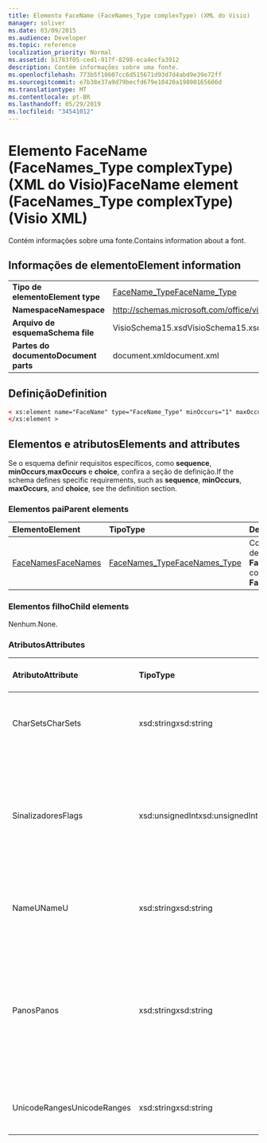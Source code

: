 ```yaml
---
title: Elemento FaceName (FaceNames_Type complexType) (XML do Visio)
manager: soliver
ms.date: 03/09/2015
ms.audience: Developer
ms.topic: reference
localization_priority: Normal
ms.assetid: b1783f05-ced1-917f-8298-eca4ecfa3912
description: Contém informações sobre uma fonte.
ms.openlocfilehash: 773b5f10607cc6d515671d93d7d4abd9e39e72ff
ms.sourcegitcommit: e7b38e37a9d79becfd679e10420a19890165606d
ms.translationtype: MT
ms.contentlocale: pt-BR
ms.lasthandoff: 05/29/2019
ms.locfileid: "34541012"
---
```

# <a name="facename-element-facenames_type-complextype-visio-xml"></a><span data-ttu-id="2bc28-103">Elemento FaceName (FaceNames_Type complexType) (XML do Visio)</span><span class="sxs-lookup"><span data-stu-id="2bc28-103">FaceName element (FaceNames_Type complexType) (Visio XML)</span></span>

<span data-ttu-id="2bc28-104">Contém informações sobre uma fonte.</span><span class="sxs-lookup"><span data-stu-id="2bc28-104">Contains information about a font.</span></span>
  
## <a name="element-information"></a><span data-ttu-id="2bc28-105">Informações de elemento</span><span class="sxs-lookup"><span data-stu-id="2bc28-105">Element information</span></span>

|||
|:-----|:-----|
|<span data-ttu-id="2bc28-106">**Tipo de elemento**</span><span class="sxs-lookup"><span data-stu-id="2bc28-106">**Element type**</span></span> <br/> |[<span data-ttu-id="2bc28-107">FaceName_Type</span><span class="sxs-lookup"><span data-stu-id="2bc28-107">FaceName_Type</span></span>](facename_type-complextypevisio-xml.md) <br/> |
|<span data-ttu-id="2bc28-108">**Namespace**</span><span class="sxs-lookup"><span data-stu-id="2bc28-108">**Namespace**</span></span> <br/> |http://schemas.microsoft.com/office/visio/2012/main  <br/> |
|<span data-ttu-id="2bc28-109">**Arquivo de esquema**</span><span class="sxs-lookup"><span data-stu-id="2bc28-109">**Schema file**</span></span> <br/> |<span data-ttu-id="2bc28-110">VisioSchema15.xsd</span><span class="sxs-lookup"><span data-stu-id="2bc28-110">VisioSchema15.xsd</span></span>  <br/> |
|<span data-ttu-id="2bc28-111">**Partes do documento**</span><span class="sxs-lookup"><span data-stu-id="2bc28-111">**Document parts**</span></span> <br/> |<span data-ttu-id="2bc28-112">document.xml</span><span class="sxs-lookup"><span data-stu-id="2bc28-112">document.xml</span></span>  <br/> |
   
## <a name="definition"></a><span data-ttu-id="2bc28-113">Definição</span><span class="sxs-lookup"><span data-stu-id="2bc28-113">Definition</span></span>

```XML
< xs:element name="FaceName" type="FaceName_Type" minOccurs="1" maxOccurs="unbounded" >
</xs:element > 
```

## <a name="elements-and-attributes"></a><span data-ttu-id="2bc28-114">Elementos e atributos</span><span class="sxs-lookup"><span data-stu-id="2bc28-114">Elements and attributes</span></span>

<span data-ttu-id="2bc28-115">Se o esquema definir requisitos específicos, como **sequence**, **minOccurs**,**maxOccurs** e **choice**, confira a seção de definição.</span><span class="sxs-lookup"><span data-stu-id="2bc28-115">If the schema defines specific requirements, such as **sequence**, **minOccurs**, **maxOccurs**, and **choice**, see the definition section.</span></span> 
  
### <a name="parent-elements"></a><span data-ttu-id="2bc28-116">Elementos pai</span><span class="sxs-lookup"><span data-stu-id="2bc28-116">Parent elements</span></span>

|<span data-ttu-id="2bc28-117">**Elemento**</span><span class="sxs-lookup"><span data-stu-id="2bc28-117">**Element**</span></span>|<span data-ttu-id="2bc28-118">**Tipo**</span><span class="sxs-lookup"><span data-stu-id="2bc28-118">**Type**</span></span>|<span data-ttu-id="2bc28-119">**Descrição**</span><span class="sxs-lookup"><span data-stu-id="2bc28-119">**Description**</span></span>|
|:-----|:-----|:-----|
|[<span data-ttu-id="2bc28-120">FaceNames</span><span class="sxs-lookup"><span data-stu-id="2bc28-120">FaceNames</span></span>](facenames-element-visiodocument_type-complextypevisio-xml.md) <br/> |[<span data-ttu-id="2bc28-121">FaceNames_Type</span><span class="sxs-lookup"><span data-stu-id="2bc28-121">FaceNames_Type</span></span>](facenames_type-complextypevisio-xml.md) <br/> |<span data-ttu-id="2bc28-122">Contém uma coleção de elementos **FaceName**.</span><span class="sxs-lookup"><span data-stu-id="2bc28-122">Contains a collection of **FaceName** elements.</span></span>  <br/> |
   
### <a name="child-elements"></a><span data-ttu-id="2bc28-123">Elementos filho</span><span class="sxs-lookup"><span data-stu-id="2bc28-123">Child elements</span></span>

<span data-ttu-id="2bc28-124">Nenhum.</span><span class="sxs-lookup"><span data-stu-id="2bc28-124">None.</span></span>
  
### <a name="attributes"></a><span data-ttu-id="2bc28-125">Atributos</span><span class="sxs-lookup"><span data-stu-id="2bc28-125">Attributes</span></span>

|<span data-ttu-id="2bc28-126">**Atributo**</span><span class="sxs-lookup"><span data-stu-id="2bc28-126">**Attribute**</span></span>|<span data-ttu-id="2bc28-127">**Tipo**</span><span class="sxs-lookup"><span data-stu-id="2bc28-127">**Type**</span></span>|<span data-ttu-id="2bc28-128">**Obrigatório**</span><span class="sxs-lookup"><span data-stu-id="2bc28-128">**Required**</span></span>|<span data-ttu-id="2bc28-129">**Descrição**</span><span class="sxs-lookup"><span data-stu-id="2bc28-129">**Description**</span></span>|<span data-ttu-id="2bc28-130">**Valores possíveis**</span><span class="sxs-lookup"><span data-stu-id="2bc28-130">**Possible values**</span></span>|
|:-----|:-----|:-----|:-----|:-----|
|<span data-ttu-id="2bc28-131">CharSets</span><span class="sxs-lookup"><span data-stu-id="2bc28-131">CharSets</span></span>  <br/> |<span data-ttu-id="2bc28-132">xsd:string</span><span class="sxs-lookup"><span data-stu-id="2bc28-132">xsd:string</span></span>  <br/> |<span data-ttu-id="2bc28-133">opcional</span><span class="sxs-lookup"><span data-stu-id="2bc28-133">optional</span></span>  <br/> |<span data-ttu-id="2bc28-134">Os conjuntos de caracteres compatíveis com a fonte.</span><span class="sxs-lookup"><span data-stu-id="2bc28-134">The supported character sets of the font.</span></span>  <br/> |<span data-ttu-id="2bc28-135">Valores do tipo xsd:string.</span><span class="sxs-lookup"><span data-stu-id="2bc28-135">Values of the xsd:string type.</span></span>  <br/> |
|<span data-ttu-id="2bc28-136">Sinalizadores</span><span class="sxs-lookup"><span data-stu-id="2bc28-136">Flags</span></span>  <br/> |<span data-ttu-id="2bc28-137">xsd:unsignedInt</span><span class="sxs-lookup"><span data-stu-id="2bc28-137">xsd:unsignedInt</span></span>  <br/> |<span data-ttu-id="2bc28-138">opcional</span><span class="sxs-lookup"><span data-stu-id="2bc28-138">optional</span></span>  <br/> |<span data-ttu-id="2bc28-139">Sinalizadores que indicam o seguinte: fonte ausente, fonte padrão, fonte asiática, fonte complexa, fonte vertical e tipo de fonte.</span><span class="sxs-lookup"><span data-stu-id="2bc28-139">Flags that indicate the following: missing font, default font, asian font, complex font, vertical font, and font type.</span></span>  <br/> |<span data-ttu-id="2bc28-140">Valores do tipo xsd:unsignedInt.</span><span class="sxs-lookup"><span data-stu-id="2bc28-140">Values of the xsd:unsignedInt type.</span></span>  <br/> |
|<span data-ttu-id="2bc28-141">NameU</span><span class="sxs-lookup"><span data-stu-id="2bc28-141">NameU</span></span>  <br/> |<span data-ttu-id="2bc28-142">xsd:string</span><span class="sxs-lookup"><span data-stu-id="2bc28-142">xsd:string</span></span>  <br/> |<span data-ttu-id="2bc28-143">obrigatório</span><span class="sxs-lookup"><span data-stu-id="2bc28-143">required</span></span>  <br/> |<span data-ttu-id="2bc28-144">O nome da fonte como uma cadeia de caracteres UTF-16 Unicode.</span><span class="sxs-lookup"><span data-stu-id="2bc28-144">The name of the font as a UTF-16 Unicode string.</span></span>  <br/> ||
|<span data-ttu-id="2bc28-145">Panos</span><span class="sxs-lookup"><span data-stu-id="2bc28-145">Panos</span></span>  <br/> |<span data-ttu-id="2bc28-146">xsd:string</span><span class="sxs-lookup"><span data-stu-id="2bc28-146">xsd:string</span></span>  <br/> |<span data-ttu-id="2bc28-147">opcional</span><span class="sxs-lookup"><span data-stu-id="2bc28-147">optional</span></span>  <br/> |<span data-ttu-id="2bc28-148">A assinatura panose da fonte.</span><span class="sxs-lookup"><span data-stu-id="2bc28-148">The panose signature for the font.</span></span> <span data-ttu-id="2bc28-149">Panose é um sistema de classificação de tipos de fonte que as categoriza com base nas características visuais.</span><span class="sxs-lookup"><span data-stu-id="2bc28-149">Panose is a classification system for typefaces that categorizes them based upon their visual characteristics.</span></span>  <br/> |<span data-ttu-id="2bc28-150">Valores do tipo xsd:string.</span><span class="sxs-lookup"><span data-stu-id="2bc28-150">Values of the xsd:string type.</span></span>  <br/> |
|<span data-ttu-id="2bc28-151">UnicodeRanges</span><span class="sxs-lookup"><span data-stu-id="2bc28-151">UnicodeRanges</span></span>  <br/> |<span data-ttu-id="2bc28-152">xsd:string</span><span class="sxs-lookup"><span data-stu-id="2bc28-152">xsd:string</span></span>  <br/> |<span data-ttu-id="2bc28-153">opcional</span><span class="sxs-lookup"><span data-stu-id="2bc28-153">optional</span></span>  <br/> |<span data-ttu-id="2bc28-154">Os intervalos Unicode compatíveis com a fonte.</span><span class="sxs-lookup"><span data-stu-id="2bc28-154">The supported Unicode ranges of the font.</span></span>  <br/> |<span data-ttu-id="2bc28-155">Valores do tipo xsd:string.</span><span class="sxs-lookup"><span data-stu-id="2bc28-155">Values of the xsd:string type.</span></span>  <br/> |
   


